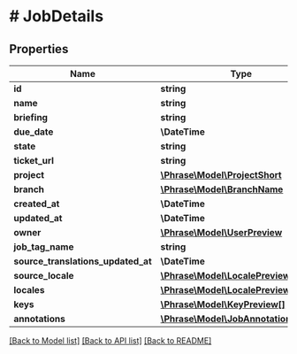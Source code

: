 # # JobDetails

## Properties

Name | Type | Description | Notes
------------ | ------------- | ------------- | -------------
**id** | **string** |  | [optional] 
**name** | **string** |  | [optional] 
**briefing** | **string** |  | [optional] 
**due_date** | **\DateTime** |  | [optional] 
**state** | **string** |  | [optional] 
**ticket_url** | **string** |  | [optional] 
**project** | [**\Phrase\Model\ProjectShort**](ProjectShort.md) |  | [optional] 
**branch** | [**\Phrase\Model\BranchName**](BranchName.md) |  | [optional] 
**created_at** | **\DateTime** |  | [optional] 
**updated_at** | **\DateTime** |  | [optional] 
**owner** | [**\Phrase\Model\UserPreview**](UserPreview.md) |  | [optional] 
**job_tag_name** | **string** |  | [optional] 
**source_translations_updated_at** | **\DateTime** |  | [optional] 
**source_locale** | [**\Phrase\Model\LocalePreview**](LocalePreview.md) |  | [optional] 
**locales** | [**\Phrase\Model\LocalePreview[]**](LocalePreview.md) |  | [optional] 
**keys** | [**\Phrase\Model\KeyPreview[]**](KeyPreview.md) |  | [optional] 
**annotations** | [**\Phrase\Model\JobAnnotationShort[]**](JobAnnotationShort.md) |  | [optional] 

[[Back to Model list]](../../README.md#documentation-for-models) [[Back to API list]](../../README.md#documentation-for-api-endpoints) [[Back to README]](../../README.md)



